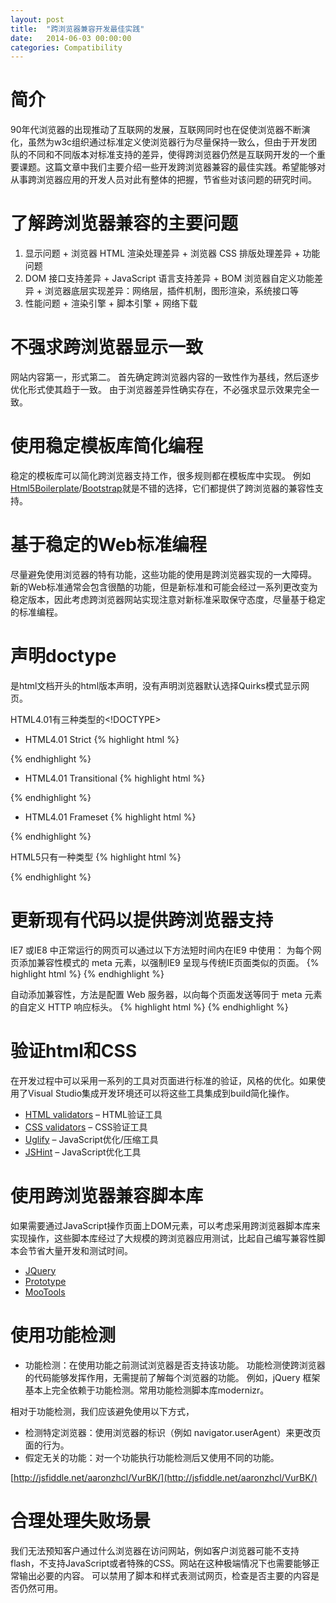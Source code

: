 ```yaml
---
layout: post
title:  "跨浏览器兼容开发最佳实践"
date:   2014-06-03 00:00:00
categories: Compatibility
---
```


# 简介

90年代浏览器的出现推动了互联网的发展，互联网同时也在促使浏览器不断演化，虽然为w3c组织通过标准定义使浏览器行为尽量保持一致么，但由于开发团队的不同和不同版本对标准支持的差异，使得跨浏览器仍然是互联网开发的一个重要课题。这篇文章中我们主要介绍一些开发跨浏览器兼容的最佳实践。希望能够对从事跨浏览器应用的开发人员对此有整体的把握，节省些对该问题的研究时间。

# 了解跨浏览器兼容的主要问题

1.   显示问题
    +   浏览器 HTML 渲染处理差异
    +   浏览器 CSS 排版处理差异
    +   功能问题
2.   DOM 接口支持差异
    +   JavaScript 语言支持差异
    +   BOM 浏览器自定义功能差异
    +   浏览器底层实现差异：网络层，插件机制，图形渲染，系统接口等
3.   性能问题
    +   渲染引擎
    +   脚本引擎
    +   网络下载

# 不强求跨浏览器显示一致

网站内容第一，形式第二。
首先确定跨浏览器内容的一致性作为基线，然后逐步优化形式使其趋于一致。
由于浏览器差异性确实存在，不必强求显示效果完全一致。

# 使用稳定模板库简化编程

稳定的模板库可以简化跨浏览器支持工作，很多规则都在模板库中实现。
例如[Html5Boilerplate](http://html5boilerplate.com/)/[Bootstrap](http://getbootstrap.com/)就是不错的选择，它们都提供了跨浏览器的兼容性支持。

# 基于稳定的Web标准编程

尽量避免使用浏览器的特有功能，这些功能的使用是跨浏览器实现的一大障碍。
新的Web标准通常会包含很酷的功能，但是新标准和可能会经过一系列更改变为稳定版本，因此考虑跨浏览器网站实现注意对新标准采取保守态度，尽量基于稳定的标准编程。

# 声明doctype

<!DOCTYPE>是html文档开头的html版本声明，没有<!DOCTYPE>声明浏览器默认选择Quirks模式显示网页。
HTML4.01有三种类型的<!DOCTYPE>

+   HTML4.01 Strict
{% highlight html %}
<!DOCTYPE html PUBLIC "-//W3C//DTD HTML 4.01//EN" "http://www.w3.org/TR/html4/strict.dtd"> 
{% endhighlight %}
+   HTML4.01 Transitional
{% highlight html %}
<!DOCTYPE html PUBLIC "-//W3C//DTD HTML 4.01 Transitional//EN" "http://www.w3.org/TR/html4/loose.dtd"> 
{% endhighlight %}
+   HTML4.01 Frameset
{% highlight html %}
<!DOCTYPE html PUBLIC "-//W3C//DTD HTML 4.01 Frameset//EN" "http://www.w3.org/TR/html4/frameset.dtd">
{% endhighlight %}

HTML5只有一种类型
{% highlight html %}
<!DOCTYPE html>
{% endhighlight %}

# 更新现有代码以提供跨浏览器支持

IE7 或IE8 中正常运行的网页可以通过以下方法短时间内在IE9 中使用：
为每个网页添加兼容性模式的 meta 元素，以强制IE9 呈现与传统IE页面类似的页面。
{% highlight html %}
  <meta http-equiv="X-UA-Compatible" content="IE=EmulateIE7" /> 
{% endhighlight %}

自动添加兼容性，方法是配置 Web 服务器，以向每个页面发送等同于 meta 元素的自定义 HTTP 响应标头。
{% highlight html %}
  <add name="X-UA-Compatible" value="IE=EmulateIE7" />
{% endhighlight %}

# 验证html和CSS

在开发过程中可以采用一系列的工具对页面进行标准的验证，风格的优化。如果使用了Visual Studio集成开发环境还可以将这些工具集成到build简化操作。

+   [HTML validators](http://validator.w3.org/) – HTML验证工具
+   [CSS validators](http://jigsaw.w3.org/css-validator/) – CSS验证工具
+   [Uglify](https://github.com/mishoo/UglifyJS) – JavaScript优化/压缩工具
+   [JSHint](https://github.com/jshint/jshint/) – JavaScript优化工具

# 使用跨浏览器兼容脚本库

如果需要通过JavaScript操作页面上DOM元素，可以考虑采用跨浏览器脚本库来实现操作，这些脚本库经过了大规模的跨浏览器应用测试，比起自己编写兼容性脚本会节省大量开发和测试时间。
+   [JQuery](http://jquery.com/)
+   [Prototype](http://prototypejs.org/)
+   [MooTools](http://mootools.net/)

# 使用功能检测

+   功能检测：在使用功能之前测试浏览器是否支持该功能。 功能检测使跨浏览器的代码能够发挥作用，无需提前了解每个浏览器的功能。 例如，jQuery 框架基本上完全依赖于功能检测。常用功能检测脚本库modernizr。 

相对于功能检测，我们应该避免使用以下方式，
+   检测特定浏览器：使用浏览器的标识（例如 navigator.userAgent）来更改页面的行为。 
+   假定无关的功能：对一个功能执行功能检测后又使用不同的功能。

[http://jsfiddle.net/aaronzhcl/VurBK/](http://jsfiddle.net/aaronzhcl/VurBK/)

# 合理处理失败场景

我们无法预知客户通过什么浏览器在访问网站，例如客户浏览器可能不支持flash，不支持JavaScript或者特殊的CSS。网站在这种极端情况下也需要能够正常输出必要的内容。
可以禁用了脚本和样式表测试网页，检查是否主要的内容是否仍然可用。